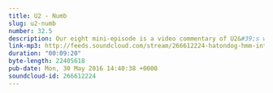 ```yaml
---
title: U2 - Numb
slug: u2-numb
number: 32.5
description: Our eight mini-episode is a video commentary of U2&#39;s weird art project known which seems to also function as a music video for their song &quot;Numb&quot;. Spoiler alert, there&#39;s a solid half a minute of no video and that was in an age when you could not fast forward.
link-mp3: http://feeds.soundcloud.com/stream/266612224-hatondog-hmm-interesting-choice-ep325-u2-numb.mp3
duration: "00:09:20"
byte-length: 22405618
pub-date: Mon, 30 May 2016 14:40:38 +0000
soundcloud-id: 266612224
---
```


